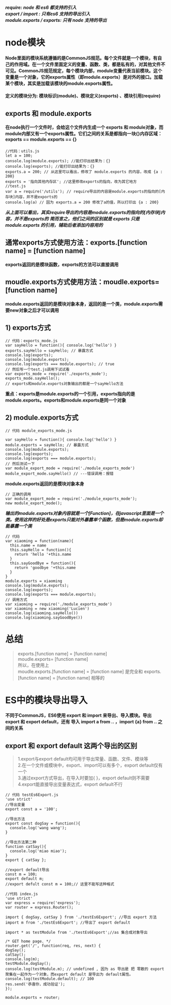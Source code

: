 <!--
 * @Descripttion: exports、module.exports 和 export、export default等区别
 * @Author: Irene.Z
 * @Date: 2020-11-24 14:29:31
 * @LastEditTime: 2020-11-24 17:41:34
 * @FilePath: \nodeServer\doc\importExport.md
 * 快捷键: vscode 中，可以使用 ctrl + shift + v 进行预览
-->
***require: node 和 es6 都支持的引入***  
***export / import : 只有es6 支持的导出引入***  
***module.exports / exports: 只有 node 支持的导出***  

# node模块
#### Node里面的模块系统遵循的是CommonJS规范。每个文件就是一个模块，有自己的作用域。在一个文件里面定义的变量、函数、类，都是私有的，对其他文件不可见。CommonJS规范规定，每个模块内部，module变量代表当前模块。这个变量是一个对象，它的exports属性（即module.exports）是对外的接口。加载某个模块，其实是加载该模块的module.exports属性。
#### 定义的模块分为: 模块标识(module)、模块定义(exports) 、模块引用(require)

## exports 和 module.exports
#### 在node执行一个文件时，会给这个文件内生成一个 exports 和 module对象，而module内部又有一个exports属性。它们之间的关系是都指向一块{}内存区域：exports == module.exports == {}
```
//代码：utils.js
let a = 100;
console.log(module.exports); //能打印出结果为：{}
console.log(exports); //能打印出结果为：{}
exports.a = 200; // 从这里可以看出，修改了 module.exports 的内容，改成 {a : 200}
exports = '指向其他内存区'; //这里修改exports的指向，改为其它地方
//test.js
var a = require('/utils'); // require导出的内容是module.exports的指向的[内存块]内容，并不是exports的
console.log(a) // 因为 exports.a = 200 修改了a的值，所以打印出 {a : 200}
```
***从上面可以看出，其实require导出的内容是module.exports的指向的[内存块]内容，并不是exports的***
***简而言之，他们之间的区别就是 exports 只是 module.exports 的引用，辅助后者添加内容用的***
## 通常exports方式使用方法：exports.[function name] = [function name] 
#### exports返回的是模块函数，exports的方法可以直接调用

## moudle.exports方式使用方法：moudle.exports= [function name]
#### module.exports返回的是模块对象本身，返回的是一个类，module.exports需要new对象之后才可以调用

## 1) exports方式
```
// 代码：exports_mode.js
var sayHello = function(){ console.log('hello') }
exports.sayHello = sayHello; // 暴露方式
console.log(exports);
console.log(module.exports);
console.log(exports === module.exports); // true
// 然后写一个test.js调用下试试看
var exports_mode = require('./exports_mode');
exports_mode.sayHello();
// exports和module.exports对象输出的都是一个sayHello方法
```
**重点：exports是module.exports的一个引用，exports指向的是module.exports。exports和module.exports是同一个对象**

## 2) module.exports方式
```
// 代码 module_exports_mode.js

var sayHello = function(){ console.log('hello') }
module.exports = sayHello; // 暴露方式
console.log(module.exports);
console.log(exports); 
console.log(exports === module.exports);
// 然后测试一下
var module_export_mode = require('./module_exports_mode')
module_export_mode.sayHello() // ---错误调用：报错
```
**module.exports返回的是模块对象本身**
```
// 正确的调用
var module_export_mode = require('./module_exports_mode');
new module_export_mode();
```
***输出的module.exports对象内容就是一个[Function]，在javascript里面是一个类。使用这样的好处是exports只能对外暴露单个函数，但是module.exports却能暴露一个类***
```
// 代码
var xiaoming = function(name){
  this.name = name
  this.sayHello = function(){
    return 'hello '+this.name
  }
  this.sayGoodBye = function(){
    return 'goodbye '+this.name
  }
}
module.exports = xiaoming
console.log(module.exports); 
console.log(exports); 
console.log(exports === module.exports);
// 调用方式
var xiaoming = require('./module_exports_mode')
var xiaoming = new xiaoming('Lucien')
console.log(xiaoming.sayHello())
console.log(xiaoming.sayGoodBye())
```
# 总结
> exports.[function name] = [function name]  
> moudle.exports= [function name]  
> 所以，在使用上  
> moudle.exports.[function name]   = [function name]  是完全和  exports.[function name] = [function name] 相等的


# ES中的模块导出导入
#### 不同于CommonJS，ES6使用 export 和 import 来导出、导入模块。导出 export 和 export default，还有 导入 import a from .. ，import {a} from .. 之间的关系

## export 和 export default 这两个导出的区别
> 1.export与export default均可用于导出常量、函数、文件、模块等  
> 2.在一个文件或模块中，export、import可以有多个，export default仅有一个  
> 3.通过export方式导出，在导入时要加{ }，export default则不需要  
> 4.export能直接导出变量表达式，export default不行
```
// 代码 testEs6Export.js
'use strict'
//导出变量
export const a = '100';

//导出方法
export const dogSay = function(){
  console.log('wang wang');
}

//导出方法第二种
function catSay(){
  console.log('miao miao');
}
export { catSay };

//export default导出
const m = 100;
export default m;
//export defult const m = 100;// 这里不能写这种格式
```
```
//代码 index.js
'use strict'
var express = require('express');
var router = express.Router();

import { dogSay, catSay } from './testEs6Export'; //导出 export 方法
import m from './testEs6Export'; //导出了 export default

import * as testModule from './testEs6Export';//as 集合成对象导出

/* GET home page. */
router.get('/', function(req, res, next) {
dogSay();
catSay();
console.log(m);
testModule.dogSay();
console.log(testModule.m); // undefined , 因为 as 导出是 把 零散的 export 聚集在一起作为一个对象，而export default 是导出为 default属性。
console.log(testModule.default); // 100
res.send('恭喜你，成功验证');
});

module.exports = router;
```